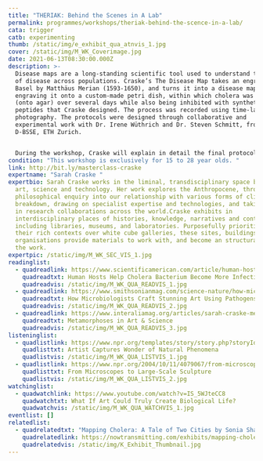 ```yaml
---
title: "THERIAK: Behind the Scenes in A Lab"
permalink: programmes/workshops/theriak-behind-the-scence-in-a-lab/
cata: trigger
catb: experimenting
thumb: /static/img/e_exhibit_qua_atnvis_1.jpg
cover: /static/img/M_WK_Coverimage.jpg
date: 2021-06-13T08:30:00.000Z
description: >-
  Disease maps are a long-standing scientific tool used to understand the spread
  of disease across populations. Craske’s The Disease Map takes an engraving of
  Basel by Matthäus Merian (1593-1650), and turns it into a disease map by
  engraving it onto a custom-made petri dish, within which cholera was painted
  (onto agar) over several days while also being inhibited with synthetic
  peptides that Craske designed. The process was recorded using time-lapse
  photography. The protocols were designed through collaborative and
  experimental work with Dr. Irene Wüthrich and Dr. Steven Schmitt, from the
  D-BSSE, ETH Zurich.


  During the workshop, Craske will explain in detail the final protocol that was used to successfully ensure that her synthetic peptide 'THERIAK' inhibited the growth of the vibrio cholerae. You will then learn how to make the garlic extract, which was used within the agar plate to weaken vibrio cholerae's cell walls. 
condition: "This workshop is exclusively for 15 to 28 year olds. "
link: http://bit.ly/masterclass-craske
expertname: "Sarah Craske "
expertbio: Sarah Craske works in the liminal, transdisciplinary space between
  art, science and technology. Her work explores the Anthropocene, through
  philosophical enquiry into our relationship with various forms of climate
  breakdown, drawing on specialist expertise and technologies, and taking part
  in research collaborations across the world.Craske exhibits in
  interdisciplinary places of histories, knowledge, narratives and context,
  including libraries, museums, and laboratories. Purposefully prioritising
  their rich contexts over white cube galleries, these sites, buildings and
  organisations provide materials to work with, and become an structural part of
  the work.
expertpic: /static/img/M_WK_SEC_VIS_1.jpg
readinglist:
  - quadreadlink: https://www.scientificamerican.com/article/human-hosts-help-cholera/
    quadreadtxt: Human Hosts Help Cholera Bacterium Become More Infectious
    quadreadvis: /static/img/M_WK_QUA_READVIS_1.jpg
  - quadreadlink: https://www.smithsonianmag.com/science-nature/how-microbiologists-craft-stunning-art-using-pathogens-180977261/
    quadreadtxt: How Microbiologists Craft Stunning Art Using Pathogens
    quadreadvis: /static/img/M_WK_QUA_READVIS_2.jpg
  - quadreadlink: https://www.interaliamag.org/articles/sarah-craske-metamorphoses-in-art-science/
    quadreadtxt: Metamorphoses in Art & Science
    quadreadvis: /static/img/M_WK_QUA_READVIS_3.jpg
listeninglist:
  - quadlistlink: https://www.npr.org/templates/story/story.php?storyId=4524673
    quadlisttxt: Artist Captures Wonder of Natural Phenomena
    quadlistvis: /static/img/M_WK_QUA_LISTVIS_1.jpg
  - quadlistlink: https://www.npr.org/2004/10/11/4079067/from-microscopes-to-large-scale-sculpture
    quadlisttxt: From Microscopes to Large-Scale Sculpture
    quadlistvis: /static/img/M_WK_QUA_LISTVIS_2.jpg
watchinglist:
  - quadwatchlink: https://www.youtube.com/watch?v=IS_5WJteCC8
    quadwatchtxt: What If Art Could Truly Create Biological Life?
    quadwatchvis: /static/img/M_WK_QUA_WATCHVIS_1.jpg
eventlist: []
relatedlist:
  - quadrelatedtxt: "Mapping Cholera: A Tale of Two Cities by Sonia Shah"
    quadrelatedlink: https://nowtransmitting.com/exhibits/mapping-cholera/
    quadrelatedvis: /static/img/K_Exhibit_Thumbnail.jpg
---
```

